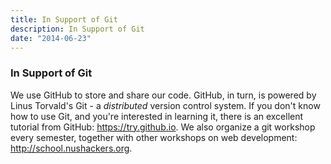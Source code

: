 ```yaml
---
title: In Support of Git
description: In Support of Git
date: "2014-06-23"
---
```


### In Support of Git

We use GitHub to store and share our code. GitHub, in turn, is powered by Linus Torvald's Git - a <em>distributed</em> version control system. If you don't know how to use Git, and you're interested in learning it, there is an excellent tutorial from GitHub: <a href="https://try.github.io">https://try.github.io</a>. We also organize a git workshop every semester, together with other workshops on web development: <a href="http://school.nushackers.org">http://school.nushackers.org</a>.
